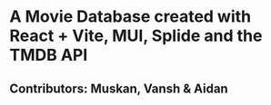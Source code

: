 # A Movie Database created with React + Vite, MUI, Splide and the TMDB API

## Contributors: Muskan, Vansh & Aidan
